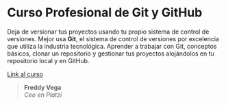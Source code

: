 # Curso Profesional de Git y GitHub

Deja de versionar tus proyectos usando tu propio sistema de control de versiones. Mejor usa **Git**, el sistema de control de versiones por excelencia que utiliza la industria tecnológica. Aprender a trabajar con Git, conceptos básicos, clonar un repositorio y gestionar tus proyectos alojándolos en tu repositorio local y en GitHub.

[Link al curso](https://platzi.com/cursos/git-github/)

> **Freddy Vega**  
> *Ceo en Platzi*
